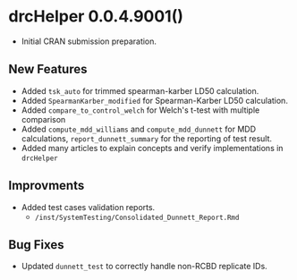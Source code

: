 # drcHelper 0.0.4.9001()

* Initial CRAN submission preparation.

## New Features
- Added `tsk_auto` for trimmed spearman-karber LD50 calculation.
- Added `SpearmanKarber_modified` for Spearman-Karber LD50 calculation.
- Added `compare_to_control_welch` for Welch's t-test with multiple comparison
- Added `compute_mdd_williams` and `compute_mdd_dunnett` for MDD calculations, `report_dunnett_summary` for the reporting of test result.
- Added many articles to explain concepts and verify implementations in `drcHelper`

## Improvments
- Added test cases validation reports. 
  - `/inst/SystemTesting/Consolidated_Dunnett_Report.Rmd`

## Bug Fixes
- Updated `dunnett_test` to correctly handle non-RCBD replicate IDs.


